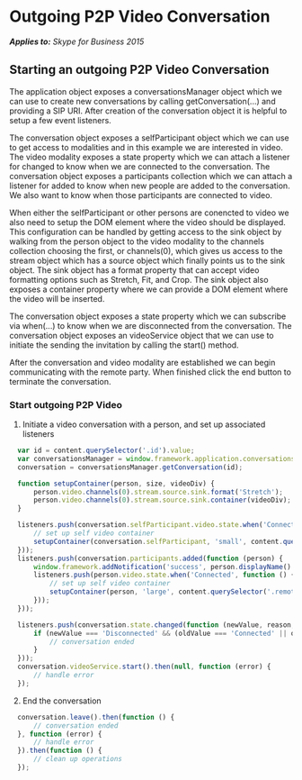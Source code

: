 
# Outgoing P2P Video Conversation


 _**Applies to:** Skype for Business 2015_

## Starting an outgoing P2P Video Conversation

The application object exposes a conversationsManager object which we can use to create new conversations by calling getConversation(...) and providing a SIP URI.  After creation of the conversation object it is helpful to setup a few event listeners.

The conversation object exposes a selfParticipant object which we can use to get access to modalities and in this example we are interested in video.  The video modality exposes a state property which we can attach a listener for changed to know when we are connected to the conversation.
The conversation object exposes a participants collection which we can attach a listener for added to know when new people are added to the conversation.  We also want to know when those participants are connected to video.

When either the selfParticipant or other persons are conencted to video we also need to setup the DOM element where the video should be displayed.  This configuration can be handled by getting access to the sink object by walking from the person object to the video modality to the channels collection choosing the first, or channels(0), which gives us access to the stream object which has a source object which finally points us to the sink object.  The sink object has a format property that can accept video formatting options such as Stretch, Fit, and Crop.  The sink object also exposes a container property where we can provide a DOM element where the video will be inserted.

The conversation object exposes a state property which we can subscribe via when(...) to know when we are disconnected from the conversation. The conversation object exposes an videoService object that we can use to initiate the sending the invitation by calling the start() method.

After the conversation and video modality are established we can begin communicating with the remote party.  When finished click the end button to terminate the conversation.


### Start outgoing P2P Video

1. Initiate a video conversation with a person, and set up associated listeners 

  ```js
    var id = content.querySelector('.id').value;
    var conversationsManager = window.framework.application.conversationsManager;
    conversation = conversationsManager.getConversation(id);

    function setupContainer(person, size, videoDiv) {
        person.video.channels(0).stream.source.sink.format('Stretch');
        person.video.channels(0).stream.source.sink.container(videoDiv);
    }

    listeners.push(conversation.selfParticipant.video.state.when('Connected', function () {
        // set up self video container
        setupContainer(conversation.selfParticipant, 'small', content.querySelector('.selfVideoContainer'));
    }));
    listeners.push(conversation.participants.added(function (person) {
        window.framework.addNotification('success', person.displayName() + ' has joined the conversation');
        listeners.push(person.video.state.when('Connected', function () {
            // set up self video container
            setupContainer(person, 'large', content.querySelector('.remoteVideoContainer'));
        }));
    }));

    listeners.push(conversation.state.changed(function (newValue, reason, oldValue) {
        if (newValue === 'Disconnected' && (oldValue === 'Connected' || oldValue === 'Connecting')) {
            // conversation ended
        }
    }));
    conversation.videoService.start().then(null, function (error) {
        // handle error
    });
  ```

2. End the conversation

  ```js
    conversation.leave().then(function () {
        // conversation ended
    }, function (error) {
        // handle error
    }).then(function () {
        // clean up operations
    });
  ```
